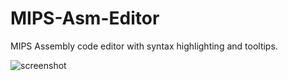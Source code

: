 # MIPS-Asm-Editor
MIPS Assembly code editor with syntax highlighting and tooltips.

![screenshot](https://imgur.com/TwFunDr)
